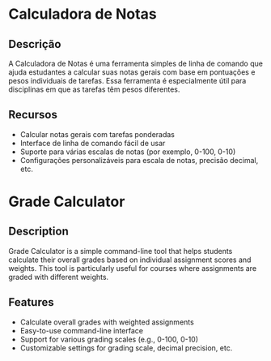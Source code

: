 # Calculadora de Notas

## Descrição

A Calculadora de Notas é uma ferramenta simples de linha de comando que ajuda estudantes a calcular suas notas gerais com base em pontuações e pesos individuais de tarefas. Essa ferramenta é especialmente útil para disciplinas em que as tarefas têm pesos diferentes.

## Recursos

- Calcular notas gerais com tarefas ponderadas
- Interface de linha de comando fácil de usar
- Suporte para várias escalas de notas (por exemplo, 0-100, 0-10)
- Configurações personalizáveis para escala de notas, precisão decimal, etc.

# Grade Calculator

## Description

Grade Calculator is a simple command-line tool that helps students calculate their overall grades based on individual assignment scores and weights. This tool is particularly useful for courses where assignments are graded with different weights.

## Features

- Calculate overall grades with weighted assignments
- Easy-to-use command-line interface
- Support for various grading scales (e.g., 0-100, 0-10)
- Customizable settings for grading scale, decimal precision, etc.
